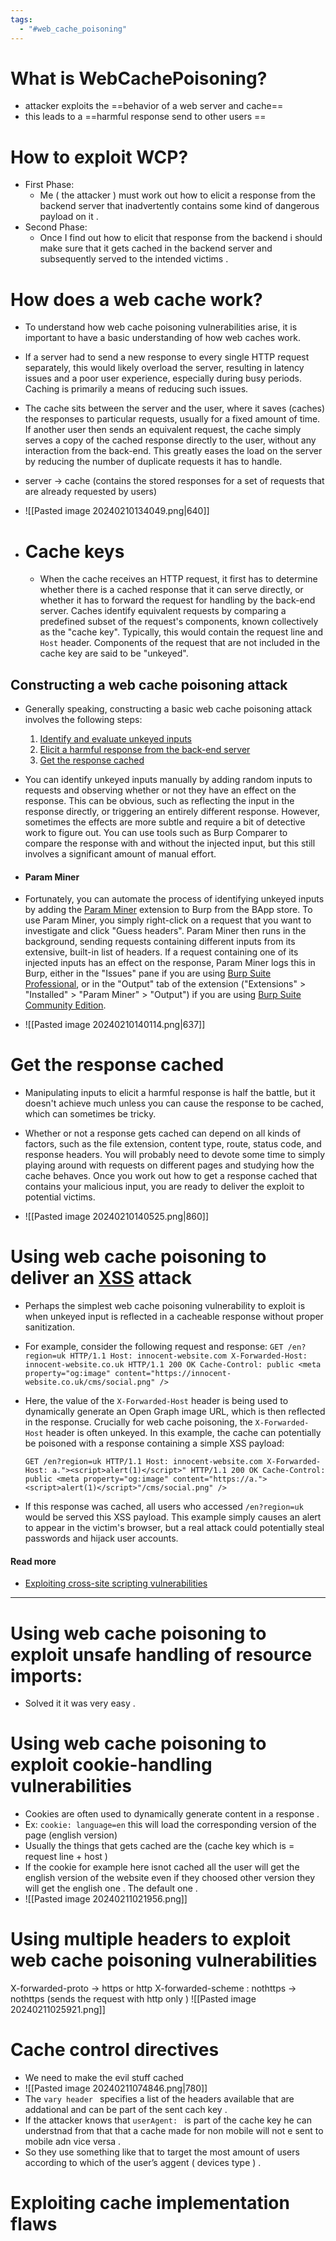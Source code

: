 ```yaml
---
tags:
  - "#web_cache_poisoning"
---
```

# What is WebCachePoisoning?
- attacker exploits the ==behavior of a web server and cache== 
- this leads to a ==harmful response send to other users ==
# How to exploit WCP?
- First Phase: 
	- Me ( the attacker ) must work out how to elicit a response from the  
		backend server that inadvertently contains some kind of dangerous payload on it . 
- Second Phase:  
	- Once  I find out how to elicit that response from the backend i should make sure that it gets  cached in the backend server and subsequently served to the intended victims . 
# How does a web cache work?
- To understand how web cache poisoning vulnerabilities arise, it is important to have a basic understanding of how web caches work.

- If a server had to send a new response to every single HTTP request separately, this would likely overload the server, resulting in latency issues and a poor user experience, especially during busy periods. Caching is primarily a means of reducing such issues.

- The cache sits between the server and the user, where it saves (caches) the responses to particular requests, usually for a fixed amount of time. If another user then sends an equivalent request, the cache simply serves a copy of the cached response directly to the user, without any interaction from the back-end. This greatly eases the load on the server by reducing the number of duplicate requests it has to handle.
- server → cache  (contains the stored responses for a set of requests that are already requested by users)
- ![[Pasted image 20240210134049.png|640]]
- # Cache keys
	- When the cache receives an HTTP request, it first has to determine whether there is a cached response that it can serve directly, or whether it has to forward the request for handling by the back-end server. Caches identify equivalent requests by comparing a predefined subset of the request's components, known collectively as the "cache key". Typically, this would contain the request line and `Host` header. Components of the request that are not included in the cache key are said to be "unkeyed".
## Constructing a web cache poisoning attack

- Generally speaking, constructing a basic web cache poisoning attack involves the following steps:


	1. [Identify and evaluate unkeyed inputs](https://portswigger.net/web-security/web-cache-poisoning#identify-and-evaluate-unkeyed-inputs)
	2. [Elicit a harmful response from the back-end server](https://portswigger.net/web-security/web-cache-poisoning#elicit-a-harmful-response-from-the-back-end-server)
	3. [Get the response cached](https://portswigger.net/web-security/web-cache-poisoning#get-the-response-cached)

- You can identify unkeyed inputs manually by adding random inputs to requests and observing whether or not they have an effect on the response. This can be obvious, such as reflecting the input in the response directly, or triggering an entirely different response. However, sometimes the effects are more subtle and require a bit of detective work to figure out. You can use tools such as Burp Comparer to compare the response with and without the injected input, but this still involves a significant amount of manual effort.
- #### Param Miner

- Fortunately, you can automate the process of identifying unkeyed inputs by adding the [Param Miner](https://portswigger.net/bappstore/17d2949a985c4b7ca092728dba871943) extension to Burp from the BApp store. To use Param Miner, you simply right-click on a request that you want to investigate and click "Guess headers". Param Miner then runs in the background, sending requests containing different inputs from its extensive, built-in list of headers. If a request containing one of its injected inputs has an effect on the response, Param Miner logs this in Burp, either in the "Issues" pane if you are using [Burp Suite Professional](https://portswigger.net/burp/pro), or in the "Output" tab of the extension ("Extensions" > "Installed" > "Param Miner" > "Output") if you are using [Burp Suite Community Edition](https://portswigger.net/burp/communitydownload).
- ![[Pasted image 20240210140114.png|637]]
# Get the response cached

- Manipulating inputs to elicit a harmful response is half the battle, but it doesn't achieve much unless you can cause the response to be cached, which can sometimes be tricky.

- Whether or not a response gets cached can depend on all kinds of factors, such as the file extension, content type, route, status code, and response headers. You will probably need to devote some time to simply playing around with requests on different pages and studying how the cache behaves. Once you work out how to get a response cached that contains your malicious input, you are ready to deliver the exploit to potential victims.
- ![[Pasted image 20240210140525.png|860]]
# Using web cache poisoning to deliver an [XSS](https://portswigger.net/web-security/cross-site-scripting) attack
- Perhaps the simplest web cache poisoning vulnerability to exploit is when unkeyed input is reflected in a cacheable response without proper sanitization.

- For example, consider the following request and response:
	`GET /en?region=uk HTTP/1.1 Host: innocent-website.com X-Forwarded-Host: innocent-website.co.uk HTTP/1.1 200 OK Cache-Control: public <meta property="og:image" content="https://innocent-website.co.uk/cms/social.png" />`

- Here, the value of the `X-Forwarded-Host` header is being used to dynamically generate an Open Graph image URL, which is then reflected in the response. Crucially for web cache poisoning, the `X-Forwarded-Host` header is often unkeyed. In this example, the cache can potentially be poisoned with a response containing a simple XSS payload:

	`GET /en?region=uk HTTP/1.1 Host: innocent-website.com X-Forwarded-Host: a."><script>alert(1)</script>" HTTP/1.1 200 OK Cache-Control: public <meta property="og:image" content="https://a."><script>alert(1)</script>"/cms/social.png" />`

- If this response was cached, all users who accessed `/en?region=uk` would be served this XSS payload. This example simply causes an alert to appear in the victim's browser, but a real attack could potentially steal passwords and hijack user accounts.
#### Read more
- [Exploiting cross-site scripting vulnerabilities](https://portswigger.net/web-security/cross-site-scripting/exploiting)
---
# Using web cache poisoning to exploit unsafe handling of resource imports:
- Solved it it was very easy .
# Using web cache poisoning to exploit cookie-handling vulnerabilities
- Cookies are often used to dynamically generate content in a response . 
- Ex: `cookie: language=en`  this will load the corresponding version of the page (english version)
- Usually the things that gets cached are the  (cache key which is =  request line + host )  
- If the  cookie for example here isnot cached all the user will get the english version of the website even if they choosed other version they will get the english one . The default one . 
- ![[Pasted image 20240211021956.png]]
# Using multiple headers to exploit web cache poisoning vulnerabilities
X-forwarded-proto   → https or http 
X-forwarded-scheme : nothttps → nothttps    (sends the request with http only ) 
![[Pasted image 20240211025921.png]]
# Cache control directives 
- We need to make the evil stuff cached
- ![[Pasted image 20240211074846.png|780]]
- The  `vary header ` specifies a list of the headers available that are addational and can be part of the sent  cach key . 
- If the attacker knows that `userAgent: ` is part of the cache key he can understnad from that that a cache made for non mobile will not e sent to mobile adn vice versa  . 
- So they use something like that to target the most amount of users according to which of the user’s  aggent ( devices type ) . 
# Exploiting cache implementation flaws 
